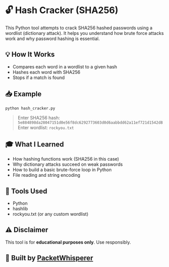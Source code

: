 # 🔓 Hash Cracker (SHA256)

This Python tool attempts to crack SHA256 hashed passwords using a wordlist (dictionary attack). It helps you understand how brute force attacks work and why password hashing is essential.

## 💡 How It Works
- Compares each word in a wordlist to a given hash
- Hashes each word with SHA256
- Stops if a match is found

## 📥 Example
```bash
python hash_cracker.py
```

> Enter SHA256 hash: `5e884898da28047151d0e56f8dc6292773603d0d6aabbdd62a11ef721d1542d8`  
> Enter wordlist: `rockyou.txt`

## 🎓 What I Learned
- How hashing functions work (SHA256 in this case)
- Why dictionary attacks succeed on weak passwords
- How to build a basic brute-force loop in Python
- File reading and string encoding

## 🔧 Tools Used
- Python
- hashlib
- rockyou.txt (or any custom wordlist)

## ⚠️ Disclaimer
This tool is for **educational purposes only**. Use responsibly.

## 👤 Built by [PacketWhisperer](https://github.com/PacketWhisperer)
